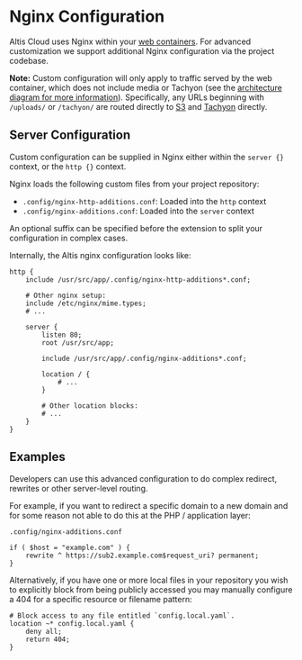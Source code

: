 # Nginx Configuration

Altis Cloud uses Nginx within your [web containers](./architecture.md). For advanced customization we support additional Nginx
configuration via the project codebase.

**Note:** Custom configuration will only apply to traffic served by the web container, which does not include media or Tachyon (see
the [architecture diagram for more information](./architecture.md)). Specifically, any URLs beginning with `/uploads/`
or `/tachyon/` are routed directly to [S3](./s3-storage.md) and [Tachyon](docs://media/dynamic-images.md) directly.

## Server Configuration

Custom configuration can be supplied in Nginx either within the `server {}` context, or the `http {}` context.

Nginx loads the following custom files from your project repository:

- `.config/nginx-http-additions.conf`: Loaded into the `http` context
- `.config/nginx-additions.conf`: Loaded into the `server` context

An optional suffix can be specified before the extension to split your configuration in complex cases.

Internally, the Altis nginx configuration looks like:

```nginxconf
http {
    include /usr/src/app/.config/nginx-http-additions*.conf;

    # Other nginx setup:
    include /etc/nginx/mime.types;
    # ...

    server {
        listen 80;
        root /usr/src/app;

        include /usr/src/app/.config/nginx-additions*.conf;

        location / {
            # ...
        }

        # Other location blocks:
        # ...
    }
}
```

## Examples

Developers can use this advanced configuration to do complex redirect, rewrites or other server-level routing.

For example, if you want to redirect a specific domain to a new domain and for some reason not able to do this at the PHP /
application layer:

`.config/nginx-additions.conf`

```nginxconf
if ( $host = "example.com" ) {
    rewrite ^ https://sub2.example.com$request_uri? permanent;
}
```

Alternatively, if you have one or more local files in your repository you wish to explicitly block from being publicly accessed you
may manually configure a 404 for a specific resource or filename pattern:

```nginxconf
# Block access to any file entitled `config.local.yaml`.
location ~* config.local.yaml {
    deny all;
    return 404;
}
```
